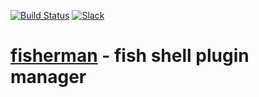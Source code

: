 [slack-link]: https://fisherman-wharf.herokuapp.com/
[slack-badge]: https://img.shields.io/badge/slack-join%20the%20chat-00B9FF.svg?style=flat-square
[travis-link]: https://travis-ci.org/fisherman/fisherman
[travis-badge]: https://img.shields.io/travis/fisherman/fisherman.svg?style=flat-square

[![Build Status][travis-badge]][travis-link]
[![Slack][slack-badge]][slack-link]

# [fisherman] - fish shell plugin manager

[fisherman]: http://fisherman.sh
[fish shell]: https://github.com/fish-shell/fish-shell
[organization]: https://github.com/fisherman
[online]: http://fisherman.sh/#search

[English]: ../../README.md
[Español]: docs/es-ES
[简体中文]: docs/zh-CN
